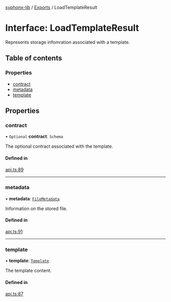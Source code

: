 [syphonx-lib](../README.md) / [Exports](../modules.md) / LoadTemplateResult

# Interface: LoadTemplateResult

Represents storage infomration associated with a template.

## Table of contents

### Properties

- [contract](LoadTemplateResult.md#contract)
- [metadata](LoadTemplateResult.md#metadata)
- [template](LoadTemplateResult.md#template)

## Properties

### contract

• `Optional` **contract**: `Schema`

The optional contract associated with the template.

#### Defined in

[api.ts:89](https://github.com/dtempx/syphonx-lib/blob/ca85ca5/api.ts#L89)

___

### metadata

• **metadata**: [`FileMetadata`](FileMetadata.md)

Information on the stored file.

#### Defined in

[api.ts:91](https://github.com/dtempx/syphonx-lib/blob/ca85ca5/api.ts#L91)

___

### template

• **template**: [`Template`](Template.md)

The template content.

#### Defined in

[api.ts:87](https://github.com/dtempx/syphonx-lib/blob/ca85ca5/api.ts#L87)
